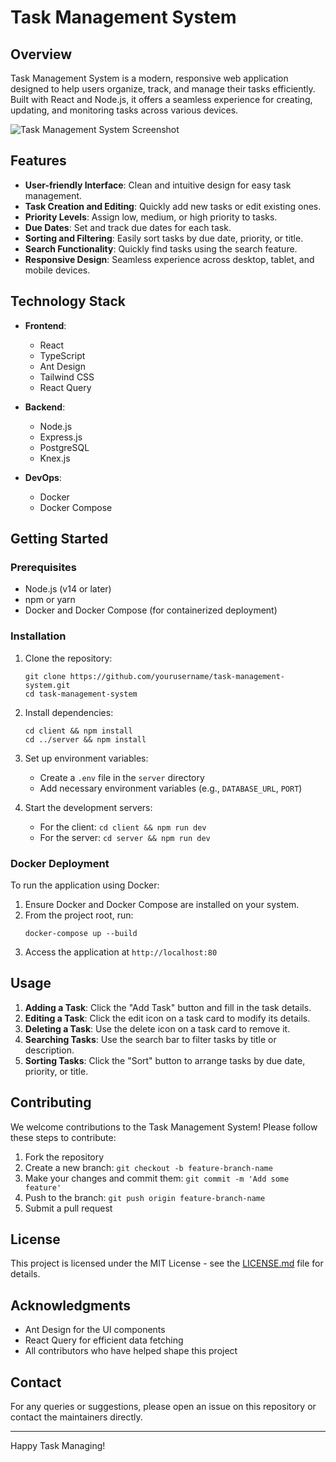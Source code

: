 # Task Management System

## Overview

Task Management System is a modern, responsive web application designed to help users organize, track, and manage their tasks efficiently. Built with React and Node.js, it offers a seamless experience for creating, updating, and monitoring tasks across various devices.

![Task Management System Screenshot](./screenshot.png)

## Features

- **User-friendly Interface**: Clean and intuitive design for easy task management.
- **Task Creation and Editing**: Quickly add new tasks or edit existing ones.
- **Priority Levels**: Assign low, medium, or high priority to tasks.
- **Due Dates**: Set and track due dates for each task.
- **Sorting and Filtering**: Easily sort tasks by due date, priority, or title.
- **Search Functionality**: Quickly find tasks using the search feature.
- **Responsive Design**: Seamless experience across desktop, tablet, and mobile devices.

## Technology Stack

- **Frontend**:

  - React
  - TypeScript
  - Ant Design
  - Tailwind CSS
  - React Query

- **Backend**:

  - Node.js
  - Express.js
  - PostgreSQL
  - Knex.js

- **DevOps**:
  - Docker
  - Docker Compose

## Getting Started

### Prerequisites

- Node.js (v14 or later)
- npm or yarn
- Docker and Docker Compose (for containerized deployment)

### Installation

1. Clone the repository:

   ```
   git clone https://github.com/yourusername/task-management-system.git
   cd task-management-system
   ```

2. Install dependencies:

   ```
   cd client && npm install
   cd ../server && npm install
   ```

3. Set up environment variables:

   - Create a `.env` file in the `server` directory
   - Add necessary environment variables (e.g., `DATABASE_URL`, `PORT`)

4. Start the development servers:
   - For the client: `cd client && npm run dev`
   - For the server: `cd server && npm run dev`

### Docker Deployment

To run the application using Docker:

1. Ensure Docker and Docker Compose are installed on your system.
2. From the project root, run:
   ```
   docker-compose up --build
   ```
3. Access the application at `http://localhost:80`

## Usage

1. **Adding a Task**: Click the "Add Task" button and fill in the task details.
2. **Editing a Task**: Click the edit icon on a task card to modify its details.
3. **Deleting a Task**: Use the delete icon on a task card to remove it.
4. **Searching Tasks**: Use the search bar to filter tasks by title or description.
5. **Sorting Tasks**: Click the "Sort" button to arrange tasks by due date, priority, or title.

## Contributing

We welcome contributions to the Task Management System! Please follow these steps to contribute:

1. Fork the repository
2. Create a new branch: `git checkout -b feature-branch-name`
3. Make your changes and commit them: `git commit -m 'Add some feature'`
4. Push to the branch: `git push origin feature-branch-name`
5. Submit a pull request

## License

This project is licensed under the MIT License - see the [LICENSE.md](LICENSE.md) file for details.

## Acknowledgments

- Ant Design for the UI components
- React Query for efficient data fetching
- All contributors who have helped shape this project

## Contact

For any queries or suggestions, please open an issue on this repository or contact the maintainers directly.

---

Happy Task Managing!
